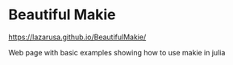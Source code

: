 # Beautiful Makie 

https://lazarusa.github.io/BeautifulMakie/

Web page with basic examples showing how to use makie in julia
